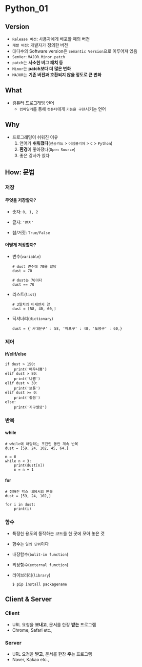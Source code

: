 # Python_01
## Version

-   `Release 버전`: 사용자에게 배포할 때의 버전
-   `개발 버전`: 개발자가 정의한 버전
-   대다수의 Software version은 `Semantic Version`으로 이루어져 있음
-   `SemVer`: `MAJOR.Minor.patch`
-   `patch`는 **사소한 버그 패치 등**
-   `Minor`는 **patch보다 더 많은 변화**
-   `MAJOR`는 **기존 버전과 호환되지 않을 정도로 큰 변화**



## What

-   컴퓨터 프로그래밍 언어
    -   `컴파일러`를 통해 `컴퓨터`에게 `기능을 구현`시키는 언어
    
    

## Why

-   프로그래밍이 쉬워진 이유
    1.   언어가 **쉬워졌다**(`천공카드` > `어셈블리어` > `C` > `Python`)
    2.   **환경**이 좋아졌다(`Open Source`)
    3.   좋은 강사가 있다
    
    

## How: 문법

### 저장

#### 무엇을 저장할까?

-   숫자: `0, 1, 2`

-   글자: `'먼지'`

-   참/거짓: `True/False`

#### 어떻게 저장할까?
-   변수(`variable`)

    ```
    # dust 변수에 70을 할당
    dust = 70
    
    # dust는 70이다
    dust == 70
    ```

-   리스트(`list`)

    ```
    # 3일치의 미세먼지 양
    dust = [58, 40, 60,]
    ```

-   딕셔너리(`dictionary`)

    ```
    dust = {'서대문구' : 58, '마포구' : 40, '도봉구' : 60,}
    ```

    

### 제어

#### if/elif/else

```
if dust > 150:
	print('매우나쁨')
elif dust > 80:
	print('나쁨')
elif dust > 30:
	print('보통')
elif dust >= 0:
	print('좋음')
else:
	print('지구멸망')
```



### 반복

#### while

```
# while에 해당하는 조건인 동안 계속 반복
dust = [59, 24, 102, 45, 64,]

n = 0
while n < 3:
	print(dust[n])
	n = n + 1
```

#### for

```
# 정해진 박스 내에서의 반복
dust = [59, 24, 102,]

for i in dust:
	print(i)
```



### 함수

-   특정한 용도의 동작하는 코드를 한 곳에 모아 놓은 것

-   함수는 `일의 단위`이다

- 내장함수(`bulit-in function`)

- 외장함수(`external function`)

- 라이브러리(`library`)

    ```
    $ pip install packagename
    ```



## Client & Server

### Client

-   URL 요청을 **보내고**, 문서를 한장 **받는** 프로그램
-   Chrome, Safari etc.,

### Server

-   URL 요청을 **받고**, 문서를 한장 **주는** 프로그램
-   Naver, Kakao etc.,

